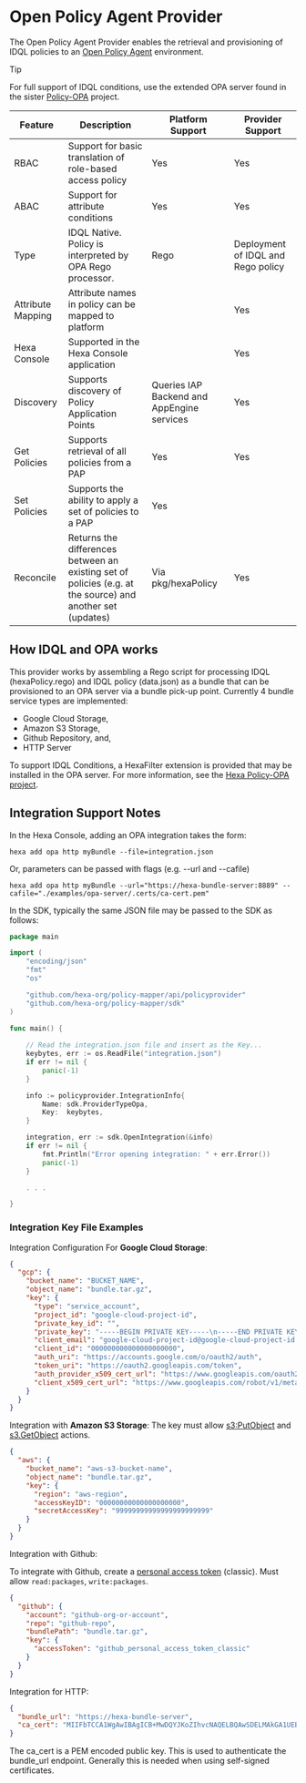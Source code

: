 # Open Policy Agent Provider

The Open Policy Agent Provider enables the retrieval and provisioning of IDQL policies to an [Open Policy Agent](https://www.openpolicyagent.org) environment.

> [!Tip]
> For full support of IDQL conditions, use the extended OPA server found in the sister [Policy-OPA](https://github.com/hexa-org/policy-opa) project.

| Feature           | Description                                                                                                | Platform Support                           | Provider Support                   |
|-------------------|------------------------------------------------------------------------------------------------------------|--------------------------------------------|------------------------------------|
| RBAC              | Support for basic translation of role-based access policy                                                  | Yes                                        | Yes                                |
| ABAC              | Support for attribute conditions                                                                           | Yes                                        | Yes                                |
| Type              | IDQL Native. Policy is interpreted by OPA Rego processor.                                                  | Rego                                       | Deployment of IDQL and Rego policy |
| Attribute Mapping | Attribute names in policy can be mapped to platform                                                        |                                            | Yes                                |
| Hexa Console      | Supported in the Hexa Console application                                                                  |                                            | Yes                                |
| Discovery         | Supports discovery of Policy Application Points                                                            | Queries IAP Backend and AppEngine services | Yes                                |
| Get Policies      | Supports retrieval of all policies from a PAP                                                              | Yes                                        | Yes                                |
| Set Policies      | Supports the ability to apply a set of policies to a PAP                                                   | Yes                                        |
| Reconcile         | Returns the differences between an existing set of policies (e.g. at the source) and another set (updates) | Via pkg/hexaPolicy                         | Yes                                |

## How IDQL and OPA works 

This provider works by assembling a Rego script for processing IDQL (hexaPolicy.rego) and IDQL policy (data.json) as a bundle 
that can be provisioned to an OPA server via a bundle pick-up point. Currently 4 bundle service types are implemented: 
* Google Cloud Storage,
* Amazon S3 Storage, 
* Github Repository, and,
* HTTP Server 

To support IDQL Conditions, a HexaFilter extension is provided that may be installed in the OPA server. For more 
information, see the [Hexa Policy-OPA project](https://github.com/hexa-org/policy-opa).

## Integration Support Notes

In the Hexa Console, adding an OPA integration takes the form:
```shell
hexa add opa http myBundle --file=integration.json
```

Or, parameters can be passed with flags (e.g. --url and --cafile)
```shell
hexa add opa http myBundle --url="https://hexa-bundle-server:8889" --cafile="./examples/opa-server/.certs/ca-cert.pem"
```

In the SDK, typically the same JSON file may be passed to the SDK as follows:
```go
package main

import (
    "encoding/json"
    "fmt"
    "os"

    "github.com/hexa-org/policy-mapper/api/policyprovider"
    "github.com/hexa-org/policy-mapper/sdk"
)

func main() {
    
    // Read the integration.json file and insert as the Key...
    keybytes, err := os.ReadFile("integration.json")
    if err != nil {
        panic(-1)
    }

    info := policyprovider.IntegrationInfo{
        Name: sdk.ProviderTypeOpa,
        Key:  keybytes,
    }

    integration, err := sdk.OpenIntegration(&info)
    if err != nil {
        fmt.Println("Error opening integration: " + err.Error())
        panic(-1)
    }

    . . .

}
```

### Integration Key File Examples

Integration Configuration For **Google Cloud Storage**:
```json
{
  "gcp": {
    "bucket_name": "BUCKET_NAME",
    "object_name": "bundle.tar.gz",
    "key": {
      "type": "service_account",
      "project_id": "google-cloud-project-id",
      "private_key_id": "",
      "private_key": "-----BEGIN PRIVATE KEY-----\n-----END PRIVATE KEY-----\n",
      "client_email": "google-cloud-project-id@google-cloud-project-id.iam.gserviceaccount.com",
      "client_id": "000000000000000000000",
      "auth_uri": "https://accounts.google.com/o/oauth2/auth",
      "token_uri": "https://oauth2.googleapis.com/token",
      "auth_provider_x509_cert_url": "https://www.googleapis.com/oauth2/v1/certs",
      "client_x509_cert_url": "https://www.googleapis.com/robot/v1/metadata/x509/google-cloud-project-id%google-cloud-project-id.iam.gserviceaccount.com"
    }
  }
}
```

Integration with **Amazon S3 Storage**:
The key must allow [s3:PutObject](https://docs.aws.amazon.com/AmazonS3/latest/API/API_PutObject.html)
and [s3.GetObject](https://docs.aws.amazon.com/AmazonS3/latest/API/API_GetObject.html) actions.
```json
{
  "aws": {
    "bucket_name": "aws-s3-bucket-name",
    "object_name": "bundle.tar.gz",
    "key": {
      "region": "aws-region",
      "accessKeyID": "00000000000000000000",
      "secretAccessKey": "99999999999999999999999"
    }
  }
}
```

Integration with Github:

To integrate with Github, create a [personal access token](https://docs.github.com/en/authentication/keeping-your-account-and-data-secure/creating-a-personal-access-token#creating-a-personal-access-token-classic) (classic).
Must allow `read:packages`, `write:packages`.

```json
{
  "github": {
    "account": "github-org-or-account",
    "repo": "github-repo",
    "bundlePath": "bundle.tar.gz",
    "key": {
      "accessToken": "github_personal_access_token_classic"
    }
  }
}
```

Integration for HTTP:
```json
{
  "bundle_url": "https://hexa-bundle-server",
  "ca_cert": "MIIFbTCCA1WgAwIBAgICB+MwDQYJKoZIhvcNAQELBQAwSDELMAkGA1UEBhMCVVMx ... y9NWifDJgUtx887LJA=="
}
```

The ca_cert is a PEM encoded public key.  This is used to authenticate the bundle_url endpoint. Generally this is needed 
when using self-signed certificates.